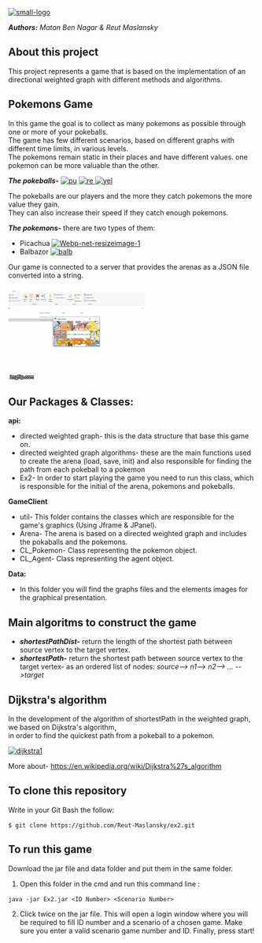 <a href="https://imgbb.com/"><img src="https://i.ibb.co/LZJR5tL/small-logo.png" alt="small-logo" border="0"></a><br />

***Authors:** Matan Ben Nagar & Reut Maslansky*

## **About this project**
This project represents a game that is based on the implementation of an directional weighted graph with different methods and algorithms.

## **Pokemons Game**
In this game the goal is to collect as many pokemons as possible through one or more of your pokeballs.<br />
The game has few different scenarios, based on different graphs with different time limits, in various levels.<br />
The pokemons remain static in their places and have different values. one pokemon can be more valuable than the other.

***The pokeballs-*** <a href="https://imgbb.com/"><img src="https://i.ibb.co/HxbVLvs/pu.png" alt="pu" border="0"></a> <a href="https://imgbb.com/"><img src="https://i.ibb.co/Z1Y8RLb/re.png" alt="re" border="0"></a><a href="https://imgbb.com/"> <img src="https://i.ibb.co/CQ5qMv4/yel.png" alt="yel" border="0"></a><br />

The pokeballs are our players and the more they catch pokemons the more value they gain.<br />
They can also increase their speed if they catch enough pokemons.<br />


***The pokemons-*** there are two types of them:
- Picachua <a href="https://imgbb.com/"><img src="https://i.ibb.co/F6nJSmp/Webp-net-resizeimage-1.png" alt="Webp-net-resizeimage-1" border="0"></a> 
- Balbazor <a href="https://imgbb.com/"><img src="https://i.ibb.co/zQS7Hd0/balb.png" alt="balb" border="0"></a>  

Our game is connected to a server that provides the arenas as a JSON file converted into a string.

![](game.gif)


## Our Packages & Classes:

**api:**
* directed weighted graph- this is the data structure that base this game on.
* directed weighted graph algorithms- these are the main functions used to create the arena (load, save, init) and also responsible for finding the path from each pokeball to a pokemon
* Ex2- In order to start playing the game you need to run this class, which is responsible for the initial of the arena, pokemons and pokeballs.


**GameClient**
* util- This folder contains the classes which are responsible for the game's graphics (Using Jframe & JPanel).
* Arena- The arena is based on a directed weighted graph and includes the pokaballs and the pokemons.
* CL_Pokemon- Class representing the pokemon object.
* CL_Agent- Class representing the agent object.

**Data:**
* In this folder you will find the graphs files and the elements images for the graphical presentation.

## **Main algoritms to construct the game**
- ***shortestPathDist-*** return the length of the shortest path between source vertex to the target vertex.
- ***shortestPath-*** return the shortest path between source vertex to the target vertex- as an ordered list of nodes:
*source--> n1--> n2--> ... -->target*

## **Dijkstra's algorithm**
In the development of the algorithm of shortestPath in the weighted graph, we based on Dijkstra's algorithm,<br />
in order to find the quickest path from a pokeball to a pokemon.

<a href="https://ibb.co/Brw6Psk"><img src="https://i.ibb.co/LJvgPpK/dijkstra1.png" alt="dijkstra1" border="0"></a><br />

More about- https://en.wikipedia.org/wiki/Dijkstra%27s_algorithm

## **To clone this repository**
Write in your Git Bash the follow:

```
$ git clone https://github.com/Reut-Maslansky/ex2.git
```
## To run this game
Download the jar file and data folder and put them in the same folder.
1. Open this folder in the cmd and run this command line :
```
java -jar Ex2.jar <ID Number> <Scenario Number> 
``` 
2. Click twice on the jar file. This will open a login window where you will be required to fill ID number and a scenario of a chosen game.
Make sure you enter a valid scenario game number and ID.
Finally, press start!
